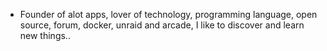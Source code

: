 - Founder of alot apps, lover of technology, programming language, open source, forum, docker, unraid and arcade, I like to discover and learn new things..
  <br>











































































































